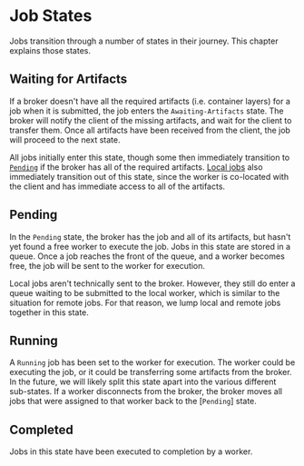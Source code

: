 # Job States

Jobs transition through a number of states in their journey. This chapter
explains those states.

## Waiting for Artifacts

If a broker doesn't have all the required artifacts (i.e. container layers) for
a job when it is submitted, the job enters the `Awaiting-Artifacts` state. The
broker will notify the client of the missing artifacts, and wait for the client
to transfer them. Once all artifacts have been received from the client, the
job will proceed to the next state.

All jobs initially enter this state, though some then immediately transition to
[`Pending`](#pending) if the broker has all of the required artifacts. [Local
jobs](local-worker.md) also immediately transition out of this state, since the
worker is co-located with the client and has immediate access to all of the
artifacts.

## Pending

In the `Pending` state, the broker has the job and all of its artifacts, but
hasn't yet found a free worker to execute the job. Jobs in this state are
stored in a queue. Once a job reaches the front of the queue, and a worker
becomes free, the job will be sent to the worker for execution.

Local jobs aren't technically sent to the broker. However, they still do enter
a queue waiting to be submitted to the local worker, which is similar to the
situation for remote jobs. For that reason, we lump local and remote jobs
together in this state.

## Running

A `Running` job has been set to the worker for execution. The worker could be
executing the job, or it could be transferring some artifacts from the broker.
In the future, we will likely split this state apart into the various different
sub-states. If a worker disconnects from the broker, the broker moves all jobs
that were assigned to that worker back to the [`Pending`] state.

## Completed

Jobs in this state have been executed to completion by a worker.
